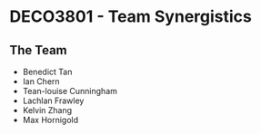 # DECO3801 - Team Synergistics

<h2>The Team</h2>

<ul>
  <li>Benedict Tan</li>
  <li>Ian Chern</li>
  <li>Tean-louise Cunningham</li>
  <li>Lachlan Frawley</li>
  <li>Kelvin Zhang</li>
  <li>Max Hornigold</li>
</ul>






